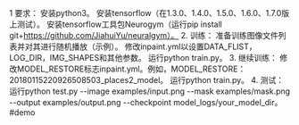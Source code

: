 1
要求：
安装python3。
安装tensorflow（在1.3.0、1.4.0、1.5.0、1.6.0、1.7.0版上测试）。
安装tensorflow工具包Neurogym（运行pip install git+https://github.com/JiahuiYu/neuralgym）。
2.
训练：
准备训练图像文件列表并对其进行随机播放（示例）。
修改inpaint.yml以设置DATA_FLIST，LOG_DIR，IMG_SHAPES和其他参数。
运行python train.py。
3.
继续训练：
修改MODEL_RESTORE标志inpaint.yml。例如，MODEL_RESTORE：20180115220926508503_places2_model。
运行python train.py。
4.
测试：
运行python test.py --image examples/input.png --mask examples/mask.png --output examples/output.png --checkpoint model_logs/your_model_dir。
#demo
